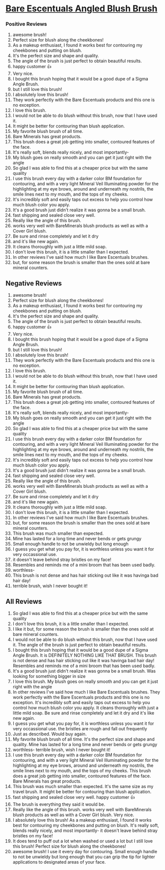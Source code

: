# [Bare Escentuals Angled Blush Brush](https://products.checkmycream.com/products/Bare-Escentuals-Angled-Blush-Brush.html)

### Positive Reviews

<ol>
      <li>awesome brush!</li>
      <li>Perfect size for blush along the cheekbones!</li>
      <li>As a makeup enthusiast, I found it works best for contouring my cheekbones and putting on blush.</li>
      <li>It&#x27;s the perfect size and shape and quality.</li>
      <li>The angle of the brush is just perfect to obtain beautiful results.</li>
      <li>happy customer 👍</li>
      <li>Very nice.</li>
      <li>I bought this brush hoping that it would be a good dupe of a Sigma Angle Brush.  </li>
      <li>but I still love this brush!</li>
      <li>I absolutely love this brush!</li>
      <li>They work perfectly with the Bare Escentuals products and this one is no exception.  </li>
      <li>I love this brush.</li>
      <li>I would not be able to do blush without this brush, now that I have used it.</li>
      <li>It might be better for contouring than blush application.</li>
      <li>My favorite blush brush of all time.</li>
      <li>Bare Minerals has great products.</li>
      <li>This brush does a great job getting into smaller, contoured features of the face.</li>
      <li>It&#x27;s really soft, blends really nicely, and most importantly-</li>
      <li>My blush goes on really smooth and you can get it just right with the angle</li>
      <li>So glad I was able to find this at a cheaper price but with the same quality</li>
      <li>I use this brush every day with a darker color BM foundation for contouring, and with a very light Mineral Veil Illuminating powder for the highlighting at my eye brows, around and underneath my nostrils, the smile lines next to my mouth, and the tops of my cheeks.</li>
      <li>It&#x27;s incredibly soft and easily taps out excess to help you control how much blush color you apply.  </li>
      <li>It&#x27;s a good brush just didn&#x27;t realize it was gonna be a small brush.</li>
      <li>fast shipping and  sealed close very well.</li>
      <li>Really like the angle of this brush.</li>
      <li>works very well with BareMinerals blush products as well as with a Cover Girl blush.</li>
      <li>Be sure and rinse completely and let it dry</li>
      <li>and it&#x27;s like new again.</li>
      <li>It cleans thoroughly with just a little mild soap.  </li>
      <li>I don&#x27;t love this brush, it is a little smaller than I expected.</li>
      <li>In other reviews I&#x27;ve said how much I like Bare Escentuals brushes.  </li>
      <li>but,  for some reason the brush is smaller than the ones sold  at bare mineral counters.</li>
</ol>


<h2>Negative Reviews</h2>
<ol>
<li> awesome brush!</li>
<li> Perfect size for blush along the cheekbones!</li>
<li> As a makeup enthusiast, I found it works best for contouring my cheekbones and putting on blush.</li>
<li> It&#x27;s the perfect size and shape and quality.</li>
<li> The angle of the brush is just perfect to obtain beautiful results.</li>
<li> happy customer 👍</li>
<li> Very nice.</li>
<li> I bought this brush hoping that it would be a good dupe of a Sigma Angle Brush.  </li>
<li> but I still love this brush!</li>
<li> I absolutely love this brush!</li>
<li> They work perfectly with the Bare Escentuals products and this one is no exception.  </li>
<li> I love this brush.</li>
<li> I would not be able to do blush without this brush, now that I have used it.</li>
<li> It might be better for contouring than blush application.</li>
<li> My favorite blush brush of all time.</li>
<li> Bare Minerals has great products.</li>
<li> This brush does a great job getting into smaller, contoured features of the face.</li>
<li> It&#x27;s really soft, blends really nicely, and most importantly-</li>
<li> My blush goes on really smooth and you can get it just right with the angle</li>
<li> So glad I was able to find this at a cheaper price but with the same quality</li>
<li> I use this brush every day with a darker color BM foundation for contouring, and with a very light Mineral Veil Illuminating powder for the highlighting at my eye brows, around and underneath my nostrils, the smile lines next to my mouth, and the tops of my cheeks.</li>
<li> It&#x27;s incredibly soft and easily taps out excess to help you control how much blush color you apply.  </li>
<li> It&#x27;s a good brush just didn&#x27;t realize it was gonna be a small brush.</li>
<li> fast shipping and  sealed close very well.</li>
<li> Really like the angle of this brush.</li>
<li> works very well with BareMinerals blush products as well as with a Cover Girl blush.</li>
<li> Be sure and rinse completely and let it dry</li>
<li> and it&#x27;s like new again.</li>
<li> It cleans thoroughly with just a little mild soap.  </li>
<li> I don&#x27;t love this brush, it is a little smaller than I expected.</li>
<li> In other reviews I&#x27;ve said how much I like Bare Escentuals brushes.  </li>
<li> but,  for some reason the brush is smaller than the ones sold  at bare mineral counters.</li>
<li> This brush was much smaller than expected.</li>
<li> Mine has lasted for a long time and never bends or gets grungy</li>
<li> Small enough handle to not be unwieldy but long enough</li>
<li> I guess you get what you pay for, it is worthless unless you want it for very occassional use.</li>
<li> it doesn&#x27;t leave behind stray bristles on my face!</li>
<li> Resembles and reminds me of a mini broom that has been used badly.</li>
<li> worthless-</li>
<li> This brush is not dense and has hair sticking out like it was havinga bad hair day!  </li>
<li> terrible brush, wish I never bought it!</li>
</ol>

<h2>All Reviews</h2>

<ol>
    <li> So glad I was able to find this at a cheaper price but with the same quality</li>
    <li> I don&#x27;t love this brush, it is a little smaller than I expected.</li>
    <li> I like it but,  for some reason the brush is smaller than the ones sold  at bare mineral counters.</li>
    <li> I would not be able to do blush without this brush, now that I have used it. The angle of the brush is just perfect to obtain beautiful results.</li>
    <li> I bought this brush hoping that it would be a good dupe of a Sigma Angle Brush.  It is DEFINITELY NOTHING LIKE THAT BRUSH.  This brush is not dense and has hair sticking out like it was havinga bad hair day!  Resembles and reminds me of a mini broom that has been used badly.</li>
    <li> It&#x27;s a good brush just didn&#x27;t realize it was gonna be a small brush. Was looking for something bigger in size</li>
    <li> I love this brush. My blush goes on really smooth and you can get it just right with the angle</li>
    <li> In other reviews I&#x27;ve said how much I like Bare Escentuals brushes.  They work perfectly with the Bare Escentuals products and this one is no exception.  It&#x27;s incredibly soft and easily taps out excess to help you control how much blush color you apply.  It cleans thoroughly with just a little mild soap.  Be sure and rinse completely and let it dry and it&#x27;s like new again.</li>
    <li> I guess you get what you pay for, it is worthless unless you want it for very occassional use. the bristles are rough and fall out frequently</li>
    <li> Just as described.  Would buy again.</li>
    <li> My favorite blush brush of all time. It&#x27;s the perfect size and shape and quality. Mine has lasted for a long time and never bends or gets grungy</li>
    <li> worthless- terrible brush, wish I never bought it!</li>
    <li> I use this brush every day with a darker color BM foundation for contouring, and with a very light Mineral Veil Illuminating powder for the highlighting at my eye brows, around and underneath my nostrils, the smile lines next to my mouth, and the tops of my cheeks. This brush does a great job getting into smaller, contoured features of the face. Bare Minerals has great products.</li>
    <li> This brush was much smaller than expected. It&#x27;s the same size as my travel brush. It might be better for contouring than blush application.</li>
    <li> fast shipping and  sealed close very well. happy customer 👍</li>
    <li> The brush is everything they said it would be.</li>
    <li> Really like the angle of this brush. works very well with BareMinerals blush products as well as with a Cover Girl blush. Very nice.</li>
    <li> I absolutely love this brush! As a makeup enthusiast, I found it works best for contouring my cheekbones and putting on blush. It&#x27;s really soft, blends really nicely, and most importantly- it doesn&#x27;t leave behind stray bristles on my face!</li>
    <li> It does tend to puff out a lot when washed or used a lot but I still love this brush! Perfect size for blush along the cheekbones!</li>
    <li> awesome brush! I use it every day for contouring. Small enough handle to not be unwieldy but long enough that you can grip the tip for lighter applications to designated areas of your face.</li>
</ol>




